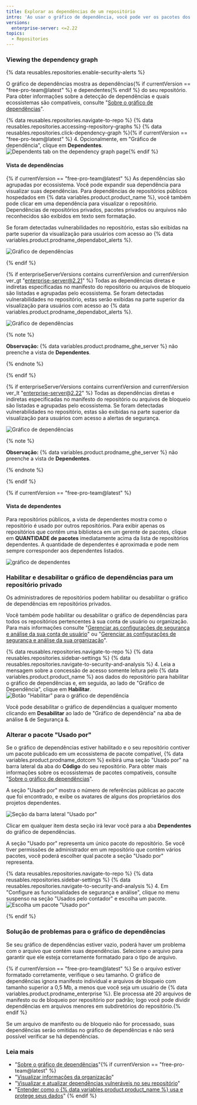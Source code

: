 ```yaml
---
title: Explorar as dependências de um repositório
intro: 'Ao usar o gráfico de dependência, você pode ver os pacotes dos quais o projeto depende {% if currentVersion == "free-pro-team@latest" %} e os repositórios que dependem dele{% endif %}. Além disso, você pode ver todas as vulnerabilidades detectadas nas suas dependências.'
versions:
  enterprise-server: <=2.22
topics:
  - Repositories
---
```


### Viewing the dependency graph

{% data reusables.repositories.enable-security-alerts %}

O gráfico de dependências mostra as dependências{% if currentVersion == "free-pro-team@latest" %} e dependentes{% endif %} do seu repositório. Para obter informações sobre a detecção de dependências e quais ecossistemas são compatíveis, consulte "[Sobre o gráfico de dependências](/github/visualizing-repository-data-with-graphs/about-the-dependency-graph)".

{% data reusables.repositories.navigate-to-repo %}
{% data reusables.repositories.accessing-repository-graphs %}
{% data reusables.repositories.click-dependency-graph %}{% if currentVersion == "free-pro-team@latest" %}
4. Opcionalmente, em "Gráfico de dependência", clique em **Dependentes**. ![Dependents tab on the dependency graph page](/assets/images/help/graphs/dependency-graph-dependents-tab.png){% endif %}

#### Vista de dependências

{% if currentVersion == "free-pro-team@latest" %}
As dependências são agrupadas por ecossistema. Você pode expandir sua dependência para visualizar suas dependências. Para dependências de repositórios públicos hospedados em
{% data variables.product.product_name %}, você também pode clicar em uma dependência para visualizar o repositório. Dependências de repositórios privados, pacotes privados ou arquivos não reconhecidos são exibidos em texto sem formatação.

Se foram detectadas vulnerabilidades no repositório, estas são exibidas na parte superior da visualização para usuários com acesso ao {% data variables.product.prodname_dependabot_alerts %}.

![Gráfico de dependências](/assets/images/help/graphs/dependencies_graph.png)

{% endif %}

{% if enterpriseServerVersions contains currentVersion and currentVersion ver_gt "enterprise-server@2.21" %}
Todas as dependências diretas e indiretas especificadas no manifesto do repositório ou arquivos de bloqueio são listadas e agrupadas pelo ecossistema. Se foram detectadas vulnerabilidades no repositório, estas serão exibidas na parte superior da visualização para usuários com acesso ao
{% data variables.product.prodname_dependabot_alerts %}.

![Gráfico de dependências](/assets/images/help/graphs/dependencies_graph_server.png)

{% note %}

**Observação:** {% data variables.product.prodname_ghe_server %} não preenche a vista de **Dependentes**.

{% endnote %}

{% endif %}

{% if enterpriseServerVersions contains currentVersion and currentVersion ver_lt "enterprise-server@2.22" %}
Todas as dependências diretas e indiretas especificadas no manifesto do repositório ou arquivos de bloqueio são listadas e agrupadas pelo ecossistema. Se foram detectadas vulnerabilidades no repositório, estas são exibidas na parte superior da visualização para usuários com acesso a alertas de segurança.

![Gráfico de dependências](/assets/images/help/graphs/dependencies_graph_server.png)

{% note %}

**Observação:** {% data variables.product.prodname_ghe_server %} não preenche a vista de **Dependentes**.

{% endnote %}

{% endif %}

{% if currentVersion == "free-pro-team@latest" %}
#### Vista de dependentes

Para repositórios públicos, a vista de dependentes mostra como o repositório é usado por outros repositórios. Para exibir apenas os repositórios que contêm uma biblioteca em um gerente de pacotes, clique em **QUANTIDADE de pacotes** imediatamente acima da lista de repositórios dependentes. A quantidade de dependentes é aproximada e pode nem sempre corresponder aos dependentes listados.

![gráfico de dependentes](/assets/images/help/graphs/dependents_graph.png)

### Habilitar e desabilitar o gráfico de dependências para um repositório privado

Os administradores de repositórios podem habilitar ou desabilitar o gráfico de dependências em repositórios privados.

Você também pode habilitar ou desabilitar o gráfico de dependências para todos os repositórios pertencentes à sua conta de usuário ou organização. Para mais informações consulte "[Gerenciar as configurações de segurança e análise da sua conta de usuário](/github/setting-up-and-managing-your-github-user-account/managing-security-and-analysis-settings-for-your-user-account)" ou "[Gerenciar as configurações de segurança e análise da sua organização](//organizations/collaborating-with-groups-in-organizations/managing-security-and-analysis-settings-for-your-organization)".

{% data reusables.repositories.navigate-to-repo %}
{% data reusables.repositories.sidebar-settings %}
{% data reusables.repositories.navigate-to-security-and-analysis %}
4. Leia a mensagem sobre a concessão de acesso somente leitura pelo {% data variables.product.product_name %} aos dados do repositório para habilitar o gráfico de dependências e, em seguida, ao lado de "Gráfico de Dependência", clique em **Habilitar**. ![Botão "Habilitar" para o gráfico de dependência](/assets/images/help/repository/dependency-graph-enable-button.png)

Você pode desabilitar o gráfico de dependências a qualquer momento clicando em **Desabilitar** ao lado de "Gráfico de dependência" na aba de análise & de Segurança &.

### Alterar o pacote "Usado por"

Se o gráfico de dependências estiver habilitado e o seu repositório contiver um pacote publicado em um ecossistema de pacote compatível, {% data variables.product.prodname_dotcom %} exibirá uma seção "Usado por" na barra lateral da aba do **Código** do seu repositório. Para obter mais informações sobre os ecossistemas de pacotes compatíveis, consulte "[Sobre o gráfico de dependências](/github/visualizing-repository-data-with-graphs/about-the-dependency-graph#supported-package-ecosystems)".

A seção "Usado por" mostra o número de referências públicas ao pacote que foi encontrado, e exibe os avatares de alguns dos proprietários dos projetos dependentes.

![Seção da barra lateral "Usado por"](/assets/images/help/repository/used-by-section.png)

Clicar em qualquer item desta seção irá levar você para a aba **Dependentes** do gráfico de dependências.

A seção "Usado por" representa um único pacote do repositório. Se você tiver permissões de administrador em um repositório que contém vários pacotes, você poderá escolher qual pacote a seção "Usado por" representa.

{% data reusables.repositories.navigate-to-repo %}
{% data reusables.repositories.sidebar-settings %}
{% data reusables.repositories.navigate-to-security-and-analysis %}
4. Em "Configure as funcionalidades de segurança e análise", clique no menu suspenso na seção "Usados pelo contador" e escolha um pacote. ![Escolha um pacote "Usado por"](/assets/images/help/repository/choose-used-by-package.png)

{% endif %}

### Solução de problemas para o gráfico de dependências

Se seu gráfico de dependências estiver vazio, poderá haver um problema com o arquivo que contém suas dependências. Selecione o arquivo para garantir que ele esteja corretamente formatado para o tipo de arquivo.

{% if currentVersion == "free-pro-team@latest" %}
Se o arquivo estiver formatado corretamente, verifique o seu tamanho. O gráfico de dependências ignora manifesto individual e arquivos de bloqueio com tamanho superior a 0,5 Mb, a menos que você seja um
usuário de {% data variables.product.prodname_enterprise %}. Ele processa até 20 arquivos de manifesto ou de bloqueio por repositório por padrão; logo você pode dividir dependências em arquivos menores em subdiretórios do repositório.{% endif %}

Se um arquivo de manifesto ou de bloqueio não for processado, suas dependências serão omitidas no gráfico de dependências e não será possível verificar se há dependências.

### Leia mais

- "[Sobre o gráfico de dependências](/github/visualizing-repository-data-with-graphs/about-the-dependency-graph)"{% if currentVersion == "free-pro-team@latest" %}
- "[Visualizar informações da organização](/organizations/collaborating-with-groups-in-organizations/viewing-insights-for-your-organization)"
- "[Visualizar e atualizar dependências vulneráveis no seu repositório](/github/managing-security-vulnerabilities/viewing-and-updating-vulnerable-dependencies-in-your-repository)"
- "[Entender como o {% data variables.product.product_name %} usa e protege seus dados](/github/understanding-how-github-uses-and-protects-your-data)"
{% endif %}
